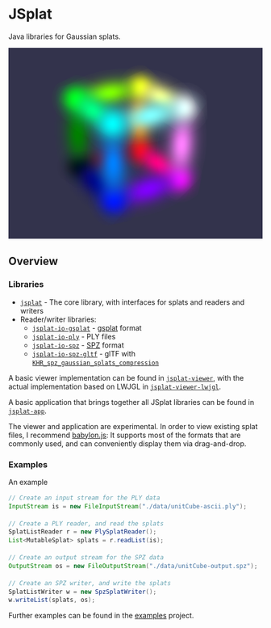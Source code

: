 # JSplat

Java libraries for Gaussian splats.

<p align="center">
<img src="screenshot/screenshot.png" />
</p>


## Overview

### Libraries

- [`jsplat`](./jsplat) - The core library, with interfaces for splats and readers and writers
- Reader/writer libraries:
  - [`jsplat-io-gsplat`](./jsplat-io-gsplat) - [gsplat](https://github.com/antimatter15/splat) format
  - [`jsplat-io-ply`](./jsplat-io-ply) - PLY files
  - [`jsplat-io-spz`](./jsplat-io-spz) - [SPZ](https://github.com/nianticlabs/spz) format
  - [`jsplat-io-spz-gltf`](./jsplat-io-spz-gltf) - glTF with [`KHR_spz_gaussian_splats_compression`](https://github.com/KhronosGroup/glTF/pull/2490)

A basic viewer implementation can be found in [`jsplat-viewer`](./jsplat-viewer),
with the actual implementation based on LWJGL in [`jsplat-viewer-lwjgl`](./jsplat-viewer-lwjgl).

A basic application that brings together all JSplat libraries can be found
in [`jsplat-app`](./jsplat-app).

The viewer and application are experimental. In order to view existing splat
files, I recommend [babylon.js](https://sandbox.babylonjs.com/): It supports 
most of the formats that are commonly used, and can conveniently display them 
via drag-and-drop.

### Examples

An example

```java
// Create an input stream for the PLY data
InputStream is = new FileInputStream("./data/unitCube-ascii.ply");

// Create a PLY reader, and read the splats
SplatListReader r = new PlySplatReader();
List<MutableSplat> splats = r.readList(is);

// Create an output stream for the SPZ data
OutputStream os = new FileOutputStream("./data/unitCube-output.spz");

// Create an SPZ writer, and write the splats
SplatListWriter w = new SpzSplatWriter();
w.writeList(splats, os);
```

Further examples can be found in the [examples](./jsplat-examples/src/main/java/de/javagl/jsplat/examples) project.


